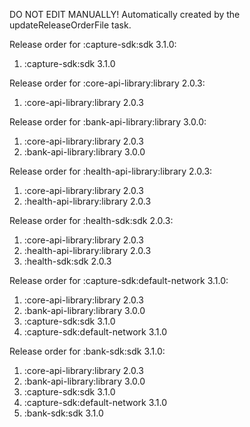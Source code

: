 DO NOT EDIT MANUALLY!
Automatically created by the updateReleaseOrderFile task.

Release order for :capture-sdk:sdk 3.1.0:
 1. :capture-sdk:sdk 3.1.0

Release order for :core-api-library:library 2.0.3:
 1. :core-api-library:library 2.0.3

Release order for :bank-api-library:library 3.0.0:
 1. :core-api-library:library 2.0.3
 2. :bank-api-library:library 3.0.0

Release order for :health-api-library:library 2.0.3:
 1. :core-api-library:library 2.0.3
 2. :health-api-library:library 2.0.3

Release order for :health-sdk:sdk 2.0.3:
 1. :core-api-library:library 2.0.3
 2. :health-api-library:library 2.0.3
 3. :health-sdk:sdk 2.0.3

Release order for :capture-sdk:default-network 3.1.0:
 1. :core-api-library:library 2.0.3
 2. :bank-api-library:library 3.0.0
 3. :capture-sdk:sdk 3.1.0
 4. :capture-sdk:default-network 3.1.0

Release order for :bank-sdk:sdk 3.1.0:
 1. :core-api-library:library 2.0.3
 2. :bank-api-library:library 3.0.0
 3. :capture-sdk:sdk 3.1.0
 4. :capture-sdk:default-network 3.1.0
 5. :bank-sdk:sdk 3.1.0

